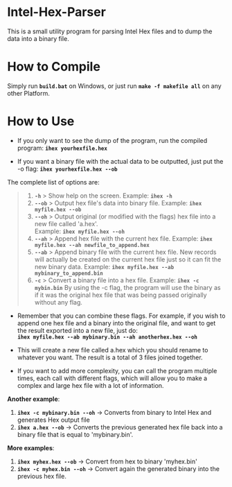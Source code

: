 # Intel-Hex-Parser
This is a small utility program for parsing Intel Hex files and to dump the data into a binary file.

# How to Compile

Simply run **`build.bat`** on Windows, or just run **`make -f makefile all`** on any other Platform.

# How to Use

- If you only want to see the dump of the program, run the compiled program: **`ihex yourhexfile.hex`**

- If you want a binary file with the actual data to be outputted, just put the -o flag: **`ihex yourhexfile.hex --ob`**

The complete list of options are:
> 1. **`-h`** > Show help on the screen. Example: **`ihex -h`**
> 2. **`--ob`** > Output hex file's data into binary file. Example: **`ihex myfile.hex --ob`**
> 3. **`--oh`** > Output original (or modified with the flags) hex file into a new file called 'a.hex'.  
Example: **`ihex myfile.hex --oh`**
>4. **`--ah`** > Append hex file with the current hex file. Example: **`ihex myfile.hex --ah newfile_to_append.hex`**
>5. **`--ab`** > Append binary file with the current hex file. New records will actually be created on the current hex file just so it can fit the new binary data. Example: **`ihex myfile.hex --ab mybinary_to_append.bin`**
>6. **`-c`** > Convert a binary file into a hex file. Example: **`ihex -c mybin.bin`** By using the -c flag, the program will use the binary as if it was the original hex file that was being passed originally without any flag.

* Remember that you can combine these flags. For example, if you wish to append one hex file and a binary into the original file, and want to get the result exported into a new file, just do:  
**`ihex myfile.hex --ab mybinary.bin --ah anotherhex.hex --oh`**

* This will create a new file called a.hex which you should rename to whatever you want. The result is a total of 3 files joined together.
* If you want to add more complexity, you can call the program multiple times, each call with different flags, which will allow you to make a complex and large hex file with a lot of information.

**Another example**:  
1. **`ihex -c mybinary.bin --oh`** -> Converts from binary to Intel Hex and generates Hex output file  
2. **`ihex a.hex --ob`** -> Converts the previous generated hex file back into a binary file that is equal to 'mybinary.bin'.  

**More examples**:  
1. **`ihex myhex.hex --ob`** -> Convert from hex to binary 'myhex.bin'  
2. **`ihex -c myhex.bin --oh`** -> Convert again the generated binary into the previous hex file.  
